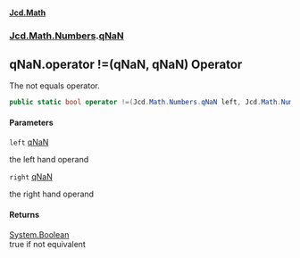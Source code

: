 #### [Jcd.Math](index.md 'index')
### [Jcd.Math.Numbers](Jcd.Math.Numbers.md 'Jcd.Math.Numbers').[qNaN](Jcd.Math.Numbers.qNaN.md 'Jcd.Math.Numbers.qNaN')

## qNaN.operator !=(qNaN, qNaN) Operator

The not equals operator.

```csharp
public static bool operator !=(Jcd.Math.Numbers.qNaN left, Jcd.Math.Numbers.qNaN right);
```
#### Parameters

<a name='Jcd.Math.Numbers.qNaN.op_Inequality(Jcd.Math.Numbers.qNaN,Jcd.Math.Numbers.qNaN).left'></a>

`left` [qNaN](Jcd.Math.Numbers.qNaN.md 'Jcd.Math.Numbers.qNaN')

the left hand operand

<a name='Jcd.Math.Numbers.qNaN.op_Inequality(Jcd.Math.Numbers.qNaN,Jcd.Math.Numbers.qNaN).right'></a>

`right` [qNaN](Jcd.Math.Numbers.qNaN.md 'Jcd.Math.Numbers.qNaN')

the right hand operand

#### Returns
[System.Boolean](https://docs.microsoft.com/en-us/dotnet/api/System.Boolean 'System.Boolean')  
true if not equivalent